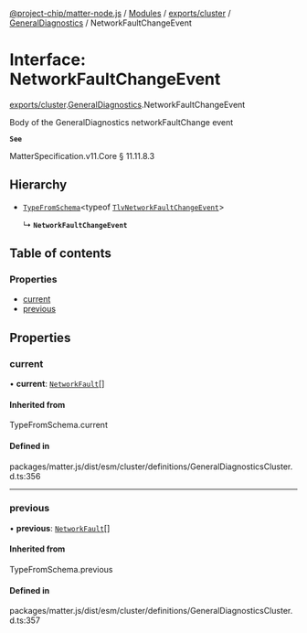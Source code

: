 [@project-chip/matter-node.js](../README.md) / [Modules](../modules.md) / [exports/cluster](../modules/exports_cluster.md) / [GeneralDiagnostics](../modules/exports_cluster.GeneralDiagnostics.md) / NetworkFaultChangeEvent

# Interface: NetworkFaultChangeEvent

[exports/cluster](../modules/exports_cluster.md).[GeneralDiagnostics](../modules/exports_cluster.GeneralDiagnostics.md).NetworkFaultChangeEvent

Body of the GeneralDiagnostics networkFaultChange event

**`See`**

MatterSpecification.v11.Core § 11.11.8.3

## Hierarchy

- [`TypeFromSchema`](../modules/exports_tlv.md#typefromschema)\<typeof [`TlvNetworkFaultChangeEvent`](../modules/exports_cluster.GeneralDiagnostics.md#tlvnetworkfaultchangeevent)\>

  ↳ **`NetworkFaultChangeEvent`**

## Table of contents

### Properties

- [current](exports_cluster.GeneralDiagnostics.NetworkFaultChangeEvent.md#current)
- [previous](exports_cluster.GeneralDiagnostics.NetworkFaultChangeEvent.md#previous)

## Properties

### current

• **current**: [`NetworkFault`](../enums/exports_cluster.GeneralDiagnostics.NetworkFault.md)[]

#### Inherited from

TypeFromSchema.current

#### Defined in

packages/matter.js/dist/esm/cluster/definitions/GeneralDiagnosticsCluster.d.ts:356

___

### previous

• **previous**: [`NetworkFault`](../enums/exports_cluster.GeneralDiagnostics.NetworkFault.md)[]

#### Inherited from

TypeFromSchema.previous

#### Defined in

packages/matter.js/dist/esm/cluster/definitions/GeneralDiagnosticsCluster.d.ts:357

